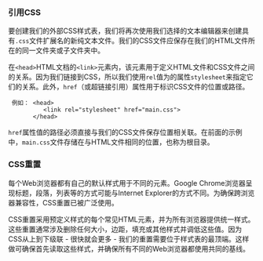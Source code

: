 ### 引用CSS

要创建我们的外部CSS样式表，我们将再次使用我们选择的文本编辑器来创建具有`.css`文件扩展名的新纯文本文件。我们的CSS文件应保存在我们的HTML文件所在的同一文件夹或子文件夹中。

在`<head>`HTML文档的`<link>`元素内，该元素用于定义HTML文件和CSS文件之间的关系。因为我们链接到CSS，所以我们使用`rel`值为的属性`stylesheet`来指定它们的关系。此外，`href`（或超链接引用）属性用于标识CSS文件的位置或路径。

```
 例如： <head>
          <link rel="stylesheet" href="main.css">
       </head>
```

`href`属性值的路径必须直接与我们的CSS文件保存位置相关联。在前面的示例中，`main.css`文件存储在与HTML文件相同的位置，也称为根目录。

### CSS重置

每个Web浏览器都有自己的默认样式用于不同的元素。Google Chrome浏览器呈现标题，段落，列表等的方式可能与Internet Explorer的方式不同。为确保跨浏览器兼容性，CSS重置已被广泛使用。

CSS重置采用预定义样式的每个常见HTML元素，并为所有浏览器提供统一样式。这些重置通常涉及删除任何大小，边距，填充或其他样式并调低这些值。因为CSS从上到下级联 - 很快就会更多 - 我们的重置需要位于样式表的最顶端。这样做可确保首先读取这些样式，并确保所有不同的Web浏览器都使用共同的基线。



